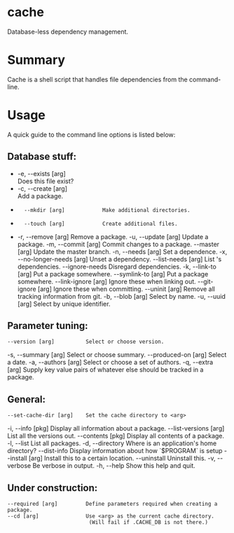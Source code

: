 # cache

Database-less dependency management.

# Summary

Cache is a shell script that handles file dependencies from the command-line.


# Usage

A quick guide to the command line options is listed below: 
## Database stuff:
-	-e, --exists [arg]           
Does this file exist? 
-	-c, --create [arg]           
Add a package. 
-	    --mkdir [arg]            Make additional directories. 
-	    --touch [arg]            Create additional files.
-	-r, --remove [arg]           Remove a package. 
-u, --update [arg]           Update a package. 
-m, --commit [arg]           Commit changes to a package.
    --master [arg]           Update the master branch. 
-n, --needs [arg]            Set a dependence. 
-x, --no-longer-needs [arg]  Unset a dependency. 
    --list-needs [arg]       List <arg>'s dependencies.
    --ignore-needs           Disregard dependencies. 
-k, --link-to [arg]          Put a package somewhere.
    --symlink-to [arg]       Put a package somewhere.
    --link-ignore [arg]      Ignore these when linking out.
    --git-ignore [arg]       Ignore these when committing.
    --uninit [arg]           Remove all tracking information from git.
-b, --blob [arg]             Select by name. 
-u, --uuid [arg]             Select by unique identifier. 

## Parameter tuning:
    --version [arg]          Select or choose version. 
-s, --summary [arg]          Select or choose summary. 
    --produced-on [arg]      Select a date.
-a, --authors [arg]          Select or choose a set of authors. 
-q, --extra [arg]            Supply key value pairs of whatever else 
	                          should be tracked in a package. 

## General:
    --set-cache-dir [arg]    Set the cache directory to <arg>
-i, --info [pkg]             Display all information about a package.
	 --list-versions [arg]    List all the versions out.
    --contents [pkg]         Display all contents of a package.
-l, --list                   List all packages.
-d, --directory              Where is an application's home directory? 
    --dist-info              Display information about how \`$PROGRAM\` is setup
    --install [arg]          Install this to a certain location. 
    --uninstall              Uninstall this. 
-v, --verbose                Be verbose in output.
-h, --help                   Show this help and quit.

## Under construction:
    --required [arg]         Define parameters required when creating a package.
    --cd [arg]               Use <arg> as the current cache directory.
	                          (Will fail if .CACHE_DB is not there.)
